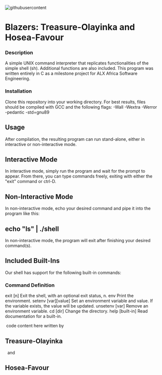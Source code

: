 <img src="https://camo.githubusercontent.com/02b0ae9b0f75acbd06b7df2243fe8818f185f5d652d98131353617721ccf17a9/68747470733a2f2f73332e616d617a6f6e6177732e636f6d2f696e7472616e65742d70726f6a656374732d66696c65732f686f6c626572746f6e7363686f6f6c2d6c6f775f6c6576656c5f70726f6772616d6d696e672f3233352f7368656c6c2e6a706567" alt="githubusercontent">
<h1>Blazers: Treasure-Olayinka and Hosea-Favour</h1>
<h3>Description</h3>
A simple UNIX command interpreter that replicates functionalities of the simple shell (sh). Additional functions are also included. This program was written entirely in C as a milestone project for ALX Africa Software Engineering.

<h3>Installation</h3>
Clone this repository into your working directory. For best results, files should be compiled with GCC and the following flags: -Wall -Wextra -Werror -pedantic -std=gnu89

<h2>Usage</h2>
After compilation, the resulting program can run stand-alone, either in interactive or non-interactive mode.

<h2>Interactive Mode</h2>
In interactive mode, simply run the program and wait for the prompt to appear. From there, you can type commands freely, exiting with either the "exit" command or ctrl-D.

<h2>Non-Interactive Mode</h2>
In non-interactive mode, echo your desired command and pipe it into the program like this:

<h2>echo "ls" | ./shell</h2>
In non-interactive mode, the program will exit after finishing your desired command(s).

<h2>Included Built-Ins</h2>
Our shell has support for the following built-in commands:

<h3>Command Definition</h3>
exit [n]	Exit the shell, with an optional exit status, n.
env	Print the environment.
setenv [var][value]	Set an environment variable and value. If the variable exists, the value will be updated.
unsetenv [var]	Remove an environment variable.
cd [dir]	Change the directory.
help [built-in]	Read documentation for a built-in.


&nbsp;code content here written by &nbsp;<h2>Treasure-Olayinka</h3> &nbsp; and &nbsp;<h2>Hosea-Favour</h2>&nbsp;
